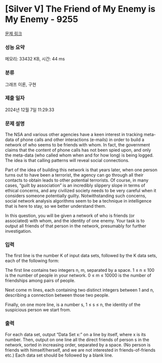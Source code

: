 # [Silver V] The Friend of My Enemy is My Enemy - 9255 

[문제 링크](https://www.acmicpc.net/problem/9255) 

### 성능 요약

메모리: 33432 KB, 시간: 44 ms

### 분류

그래프 이론, 구현

### 제출 일자

2024년 12월 7일 11:29:33

### 문제 설명

<p>The NSA and various other agencies have a keen interest in tracking meta-data of phone calls and other interactions (e-mails) in order to build a network of who seems to be friends with whom. In fact, the government claims that the content of phone calls has not been spied upon, and only the meta-data (who called whom when and for how long) is being logged. The idea is that calling patterns will reveal social connections.</p>

<p>Part of the idea of building this network is that years later, when one person turns out to have been a terrorist, the agency can go through all their contacts to obtain leads to other potential terrorists. Of course, in many cases, “guilt by association” is an incredibly slippery slope in terms of ethical concerns, and any civilized society needs to be very careful when it considers someone potentially guilty. Notwithstanding such concerns, social network analysis algorithms seem to be a technique in intelligence that is here to stay, so we better understand them.</p>

<p>In this question, you will be given a network of who is friends (or associated) with whom, and the identity of one enemy. Your task is to output all friends of that person in the network, presumably for further investigation.</p>

### 입력 

 <p>The first line is the number K of input data sets, followed by the K data sets, each of the following form:</p>

<p>The first line contains two integers n, m, separated by a space. 1 ≤ n ≤ 100 is the number of people in your network. 0 ≤ m ≤ 10000 is the number of friendships among pairs of people.</p>

<p>Next come m lines, each containing two distinct integers between 1 and n, describing a connection between those two people.</p>

<p>Finally, on one more line, is a number s, 1 ≤ s ≤ n, the identity of the suspicious person we start from.</p>

### 출력 

 <p>For each data set, output “Data Set x:” on a line by itself, where x is its number. Then, output on one line all the direct friends of person s in the network, sorted in increasing order, separated by a space. (No person is friends with himself/herself, and we are not interested in friends-of-friends etc.) Each data set should be followed by a blank line.</p>

